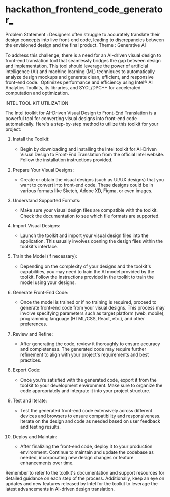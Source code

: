 # hackathon_frontend_code_generator_
Problem Statement : Designers often struggle to accurately translate their design concepts into live front-end code, leading to discrepancies between the envisioned design and the final product. 
Theme : Generative AI​

To address this challenge, there is a need for an AI-driven visual design to front-end translation tool that seamlessly bridges the gap between design and implementation. This tool should leverage the power of artificial intelligence (AI) and machine learning (ML) techniques to automatically analyze design mockups and generate clean, efficient, and responsive front-end code.​
​
Optimizes performance and efficiency using Intel® AI Analytics Toolkits, its libraries, and SYCL/DPC++ for accelerated computation and optimization.

INTEL TOOL KIT UTILIZATION​

The Intel toolkit for AI-Driven Visual Design to Front-End Translation is a powerful tool for converting visual designs into front-end code automatically. Here's a step-by-step method to utilize this toolkit for your project:​

1. Install the Toolkit:​

   - Begin by downloading and installing the Intel toolkit for AI-Driven Visual Design to Front-End Translation from the official Intel website. Follow the installation instructions provided.​

2. Prepare Your Visual Designs:​

   - Create or obtain the visual designs (such as UI/UX designs) that you want to convert into front-end code. These designs could be in various formats like Sketch, Adobe XD, Figma, or even images.​

3. Understand Supported Formats:​

   - Make sure your visual design files are compatible with the toolkit. Check the documentation to see which file formats are supported.​

4. Import Visual Designs:​

   - Launch the toolkit and import your visual design files into the application. This usually involves opening the design files within the toolkit's interface.​

5. Train the Model (if necessary):​

   - Depending on the complexity of your designs and the toolkit's capabilities, you may need to train the AI model provided by the toolkit. Follow the instructions provided in the toolkit to train the model using your designs.​

6. Generate Front-End Code:​

   - Once the model is trained or if no training is required, proceed to generate front-end code from your visual designs. This process may involve specifying parameters such as target platform (web, mobile), programming language (HTML/CSS, React, etc.), and other preferences.​

7. Review and Refine:​

   - After generating the code, review it thoroughly to ensure accuracy and completeness. The generated code may require further refinement to align with your project's requirements and best practices.​

8. Export Code:​

   - Once you're satisfied with the generated code, export it from the toolkit to your development environment. Make sure to organize the code appropriately and integrate it into your project structure.​

9. Test and Iterate:​

   - Test the generated front-end code extensively across different devices and browsers to ensure compatibility and responsiveness. Iterate on the design and code as needed based on user feedback and testing results.​

10. Deploy and Maintain:​

    - After finalizing the front-end code, deploy it to your production environment. Continue to maintain and update the codebase as needed, incorporating new design changes or feature enhancements over time.​

Remember to refer to the toolkit's documentation and support resources for detailed guidance on each step of the process. Additionally, keep an eye on updates and new features released by Intel for the toolkit to leverage the latest advancements in AI-driven design translation.​


     ​
